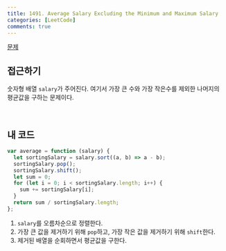 ```yaml
---
title: 1491. Average Salary Excluding the Minimum and Maximum Salary
categories: [LeetCode]
comments: true
---
```


[문제](https://leetcode.com/problems/average-salary-excluding-the-minimum-and-maximum-salary/)

## 접근하기

숫자형 배열 `salary`가 주어진다. 여기서 가장 큰 수와 가장 작은수를 제외한 나머지의 평균값을 구하는 문제이다.

<br>

## 내 코드

```js
var average = function (salary) {
  let sortingSalary = salary.sort((a, b) => a - b);
  sortingSalary.pop();
  sortingSalary.shift();
  let sum = 0;
  for (let i = 0; i < sortingSalary.length; i++) {
    sum += sortingSalary[i];
  }
  return sum / sortingSalary.length;
};
```

1. `salary`를 오름차순으로 정렬한다.
2. 가장 큰 값을 제거하기 위해 `pop`하고, 가장 작은 값을 제거하기 위해 `shift`한다.
3. 제거된 배열을 순회하면서 평균값을 구한다.
